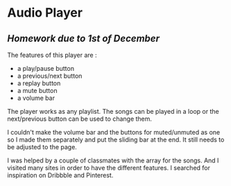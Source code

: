 # Audio Player
*Homework due to 1st of December*
---

The features of this player are :
* a play/pause button
* a previous/next button
* a replay button
* a mute button
* a volume bar

The player works as any playlist. The songs can be played in a loop or the next/previous button can be used to change them.

I couldn't make the volume bar and the buttons for muted/unmuted as one so I made them separately and put the sliding bar at the end. It still needs to be adjusted to the page.

I was helped by a couple of classmates with the array for the songs. And I visited many sites in order to have the different features. I searched for inspiration on Dribbble and Pinterest. 